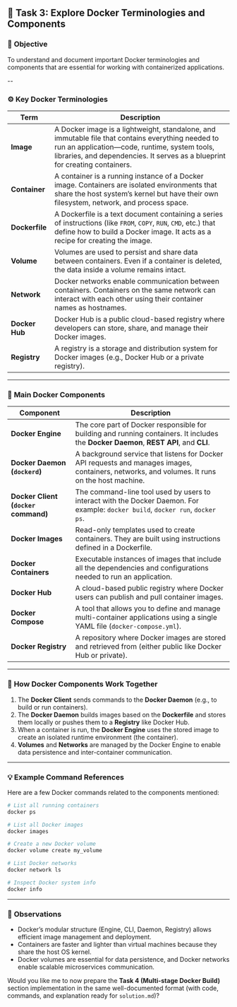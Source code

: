 
## 🧩 **Task 3: Explore Docker Terminologies and Components**

### 🧠 **Objective**

To understand and document important Docker terminologies and components that are essential for working with containerized applications.

--

### ⚙️ **Key Docker Terminologies**

| **Term**       | **Description**                                                                                                                                                                                                                   |
| -------------- | --------------------------------------------------------------------------------------------------------------------------------------------------------------------------------------------------------------------------------- |
| **Image**      | A Docker image is a lightweight, standalone, and immutable file that contains everything needed to run an application—code, runtime, system tools, libraries, and dependencies. It serves as a blueprint for creating containers. |
| **Container**  | A container is a running instance of a Docker image. Containers are isolated environments that share the host system’s kernel but have their own filesystem, network, and process space.                                          |
| **Dockerfile** | A Dockerfile is a text document containing a series of instructions (like `FROM`, `COPY`, `RUN`, `CMD`, etc.) that define how to build a Docker image. It acts as a recipe for creating the image.                                |
| **Volume**     | Volumes are used to persist and share data between containers. Even if a container is deleted, the data inside a volume remains intact.                                                                                           |
| **Network**    | Docker networks enable communication between containers. Containers on the same network can interact with each other using their container names as hostnames.                                                                    |
| **Docker Hub** | Docker Hub is a public cloud-based registry where developers can store, share, and manage their Docker images.                                                                                                                    |
| **Registry**   | A registry is a storage and distribution system for Docker images (e.g., Docker Hub or a private registry).                                                                                                                       |

---

### 🧩 **Main Docker Components**

| **Component**                        | **Description**                                                                                                                               |
| ------------------------------------ | --------------------------------------------------------------------------------------------------------------------------------------------- |
| **Docker Engine**                    | The core part of Docker responsible for building and running containers. It includes the **Docker Daemon**, **REST API**, and **CLI**.        |
| **Docker Daemon (`dockerd`)**        | A background service that listens for Docker API requests and manages images, containers, networks, and volumes. It runs on the host machine. |
| **Docker Client (`docker` command)** | The command-line tool used by users to interact with the Docker Daemon. For example: `docker build`, `docker run`, `docker ps`.               |
| **Docker Images**                    | Read-only templates used to create containers. They are built using instructions defined in a Dockerfile.                                     |
| **Docker Containers**                | Executable instances of images that include all the dependencies and configurations needed to run an application.                             |
| **Docker Hub**                       | A cloud-based public registry where Docker users can publish and pull container images.                                                       |
| **Docker Compose**                   | A tool that allows you to define and manage multi-container applications using a single YAML file (`docker-compose.yml`).                     |
| **Docker Registry**                  | A repository where Docker images are stored and retrieved from (either public like Docker Hub or private).                                    |

---

### 🔗 **How Docker Components Work Together**

1. The **Docker Client** sends commands to the **Docker Daemon** (e.g., to build or run containers).
2. The **Docker Daemon** builds images based on the **Dockerfile** and stores them locally or pushes them to a **Registry** like Docker Hub.
3. When a container is run, the **Docker Engine** uses the stored image to create an isolated runtime environment (the container).
4. **Volumes** and **Networks** are managed by the Docker Engine to enable data persistence and inter-container communication.

---

### 💡 **Example Command References**

Here are a few Docker commands related to the components mentioned:

```bash
# List all running containers
docker ps

# List all Docker images
docker images

# Create a new Docker volume
docker volume create my_volume

# List Docker networks
docker network ls

# Inspect Docker system info
docker info
```

---

### 📝 **Observations**

* Docker’s modular structure (Engine, CLI, Daemon, Registry) allows efficient image management and deployment.
* Containers are faster and lighter than virtual machines because they share the host OS kernel.
* Docker volumes are essential for data persistence, and Docker networks enable scalable microservices communication.


Would you like me to now prepare the **Task 4 (Multi-stage Docker Build)** section implementation in the same well-documented format (with code, commands, and explanation ready for `solution.md`)?
